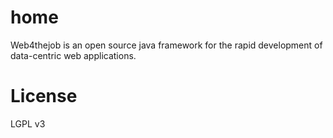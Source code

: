 home
====

Web4thejob is an open source java framework for the rapid development of data-centric web applications.


License
====
LGPL v3

